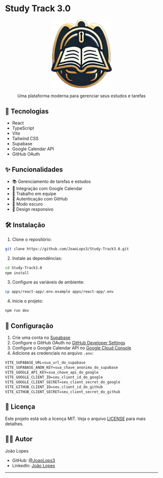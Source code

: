 # Study Track 3.0

<div align="center">
  <img src="apps/react-app/public/logo-v1.png" alt="Study Track Logo" width="200"/>
  
  <p>Uma plataforma moderna para gerenciar seus estudos e tarefas</p>
</div>

## 🚀 Tecnologias

- React
- TypeScript
- Vite
- Tailwind CSS
- Supabase
- Google Calendar API
- GitHub OAuth

## ✨ Funcionalidades

- 📚 Gerenciamento de tarefas e estudos
- 📅 Integração com Google Calendar
- 👥 Trabalho em equipe
- 🔐 Autenticação com GitHub
- 🌙 Modo escuro
- 📱 Design responsivo

## 🛠️ Instalação

1. Clone o repositório:

```bash
git clone https://github.com/JoaoLops3/Study-Track3.0.git
```

2. Instale as dependências:

```bash
cd Study-Track3.0
npm install
```

3. Configure as variáveis de ambiente:

```bash
cp apps/react-app/.env.example apps/react-app/.env
```

4. Inicie o projeto:

```bash
npm run dev
```

## 🔧 Configuração

1. Crie uma conta no [Supabase](https://supabase.com)
2. Configure o GitHub OAuth no [GitHub Developer Settings](https://github.com/settings/developers)
3. Configure o Google Calendar API no [Google Cloud Console](https://console.cloud.google.com)
4. Adicione as credenciais no arquivo `.env`:

```env
VITE_SUPABASE_URL=sua_url_do_supabase
VITE_SUPABASE_ANON_KEY=sua_chave_anonima_do_supabase
VITE_GOOGLE_API_KEY=sua_chave_api_do_google
VITE_GOOGLE_CLIENT_ID=seu_client_id_do_google
VITE_GOOGLE_CLIENT_SECRET=seu_client_secret_do_google
VITE_GITHUB_CLIENT_ID=seu_client_id_do_github
VITE_GITHUB_CLIENT_SECRET=seu_client_secret_do_github
```

## 📝 Licença

Este projeto está sob a licença MIT. Veja o arquivo [LICENSE](LICENSE) para mais detalhes.

## 👨‍💻 Autor

João Lopes

- GitHub: [@JoaoLops3](https://github.com/JoaoLops3)
- LinkedIn: [João Lopes](https://www.linkedin.com/in/joaolops3/)

---
